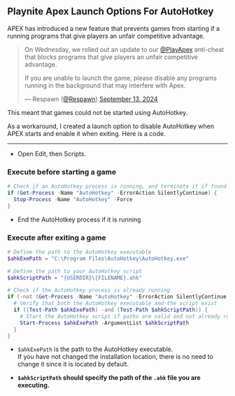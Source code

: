 ## Playnite Apex Launch Options For AutoHotkey

APEX has introduced a new feature that prevents games from starting if a running programs that give players an unfair competitive advantage.

> On Wednesday, we rolled out an update to our [@PlayApex](https://x.com/PlayApex) anti-cheat that blocks programs that give players an unfair competitive advantage.
>
> If you are unable to launch the game, please disable any programs running in the background that may interfere with Apex.
>
> — Respawn ([@Respawn](https://x.com/Respawn)) [September 13, 2024](https://x.com/Respawn/status/1834674750448451777)

This meant that games could not be started using AutoHotkey.

As a workaround, I created a launch option to disable AutoHotkey when APEX starts and enable it when exiting. Here is a code.

---

- Open Edit, then Scripts.

### Execute before starting a game

```powershell
# Check if an AutoHotkey process is running, and terminate it if found
if (Get-Process -Name "AutoHotkey" -ErrorAction SilentlyContinue) {
  Stop-Process -Name "AutoHotkey" -Force
}
```

- End the AutoHotkey process if it is running

### Execute after exiting a game

```powershell
# Define the path to the AutoHotkey executable
$ahkExePath = "C:\Program Files\AutoHotkey\AutoHotkey.exe"

# Define the path to your AutoHotkey script
$ahkScriptPath = "{USERDIR}\{FILENAME}.ahk"

# Check if the AutoHotkey process is already running
if (-not (Get-Process -Name "AutoHotkey" -ErrorAction SilentlyContinue)) {
  # Verify that both the AutoHotkey executable and the script exist
  if ((Test-Path $ahkExePath) -and (Test-Path $ahkScriptPath)) {
    # Start the AutoHotkey script if paths are valid and not already running
    Start-Process $ahkExePath -ArgumentList $ahkScriptPath
  }
}
```

- `$ahkExePath` is the path to the AutoHotkey executable.  
  If you have not changed the installation location, there is no need to change it since it is located by default.

- **`$ahkScriptPath` should specify the path of the `.ahk` file you are executing.**
